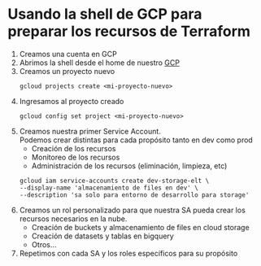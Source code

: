 # Usando la shell de GCP para preparar los recursos de Terraform

1. Creamos una cuenta en GCP
2. Abrimos la shell desde el home de nuestro [GCP](https://console.cloud.google.com)
3. Creamos un proyecto nuevo
    ```
    gcloud projects create <mi-proyecto-nuevo>
    ```
4. Ingresamos al proyecto creado
    ```
    gcloud config set project <mi-proyecto-nuevo>
    ```
5. Creamos nuestra primer Service Account.  
    Podemos crear distintas para cada propósito tanto en dev como prod
    - Creación de los recursos
    - Monitoreo de los recursos
    - Administración de los recursos (eliminación, limpieza, etc)
    ```
    gcloud iam service-accounts create dev-storage-elt \
    --display-name 'almacenamiento de files en dev' \
    --description 'sa solo para entorno de desarrollo para storage'
    ```
6. Creamos un rol personalizado para que nuestra SA pueda crear los recursos necesarios en la nube.
    - Creación de buckets y almacenamiento de files en cloud storage
    - Creación de datasets y tablas en bigquery 
    - Otros…
7. Repetimos con cada SA y los roles específicos para su propósito
